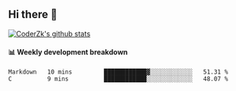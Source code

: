 ## Hi there 👋

[![CoderZk's github stats](https://github-readme-stats.vercel.app/api?username=zhoukuo123&show_icons=true&count_private=true)](https://github.com/anuraghazra/github-readme-stats)

#### :bar_chart: Weekly development breakdown

<!--START_SECTION:waka-->
```text
Markdown   10 mins         ████████████▓░░░░░░░░░░░░   51.31 % 
C          9 mins          ████████████░░░░░░░░░░░░░   48.07 % 
```
<!--END_SECTION:waka-->

